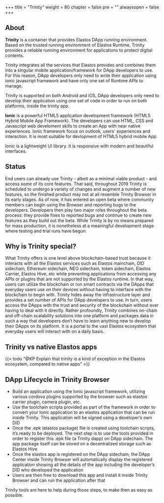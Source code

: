 +++
title = "Trinity"
weight = 80
chapter = false
pre = ""
alwaysopen = false
+++

## About

**Trinity** is a container that provides Elastos DApp running environment. Based on the trusted running environment of Elastos Runtime, Trinity provides a reliable running environment for applications to protect digital contents.

Trinity integrates all the services that Elastos provides and combines them into a singular mobile application/framework for DApp developers to use. For this reason, DApp developers only need to write their application using ionic javascript framework and have only one set of Runtime APIs to manage. 

Trinity is supported on both Android and iOS, DApp developers only need to develop their application using one set of code in order to run on both platforms, inside the trinity app.

**Ionic** is a powerful HTML5 application development framework (HTML5 Hybrid Mobile App Framework). The developers can use HTML, CSS and Javascript web develoment skills to create an App with near native  experiences. Ionic framework focus on outlook, users' experiences and interaction. It is most suitable for devlopment of HTML5 hybrid mobile App.

Ionic is a lightweight UI library. It is responsive with modern and beautiful interfaces.

## Status

End users can already use Trinity - albeit as a minimal viable product - and access some of its core features. That said, throughout 2019 Trinity is scheduled to undergo a variety of changes and augment a number of new features, so the finished product may not at all resemble Trinity Browser in its early stages. As of now, it has entered an open beta where community members can begin using the Browser and reporting bugs to the developers. Developers then play two major roles throughout the beta process: they provide fixes to reported bugs and continue to create new features as they build out the beta. While Trinity is by no means prepared for mass production, it is nonetheless at a meaningful development stage where testing and trial runs have begun.

## Why is Trinity special?

What Trinity offers is one level above blockchain-based trust because it interacts with all the Elastos services such as Elastos mainchain, DID sidechain, Ethereum sidechain, NEO sidechain, token sidechain, Elastos Carrier, Elastos Hive, etc while preventing applications from accessing any APIs or plugins that are not supported by the Elastos runtime. In that way, users can utilize the blockchain or run smart contracts via the DApps that everyday users use on their devices without having to interface with the blockchain to begin with. Trinity hides away the infrastructure layer and provides a set number of APIs for DApp developers to use. In turn, users access the DApps with the trust and security of the blockchain without ever having to deal with it directly. Rather profoundly, Trinity combines on-chain and off-chain scalability solutions into one platform and packages data in such a way that developers don’t have to learn anything new to develop their DApps on its platform. It is a portal to the vast Elastos ecosystem that everyday users will interact with on a daily basis.

## Trinity vs native Elastos apps

{{< todo "@KP Explain that trinity is a kind of exception in the Elastos ecosystem, compared to native apps" >}}

## DApp Lifecycle in Trinity Browser
- Build an application using the Ionic javascript framework, utilizing various cordova plugins supported by the browser such as elastos carrier plugin, camera plugin, etc.
- Use the toolchain scripts provided as part of the framework in order to convert your Ionic application to an elastos application that can be run inside Trinity. This application will be signed using a developer’s own DID
- Once the .epk (elastos package) file is created using toolchain scripts, it’s ready to be deployed. The next step is to use the tools provided in order to register this .epk file (a Trinity dapp) on DApp sidechain. The app package itself can be stored on a decentralized storage such as Elastos Hive
- Once the elastos app is registered on the DApp sidechain, the DApp Center inside Trinity Browser will automatically display the registered application showing all the details of the app including the developer’s DID who developed the application
- Users are then free to download this app and install it inside Trinity Browser and can run the application after that

Trinity tools are here to help during those steps, to make then as easy as possible.
